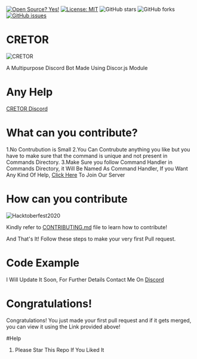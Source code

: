 [![Open Source? Yes!](https://badgen.net/badge/Open%20Source%20%3F/Yes%21/blue?icon=github)](https://github.com/AM1CODES/badges/)
[![License: MIT](https://img.shields.io/badge/License-MIT-green.svg)](https://opensource.org/licenses/MIT)
![GitHub stars](https://img.shields.io/github/stars/AM1CODES/Poke-Dex?style=social)
![GitHub forks](https://img.shields.io/github/forks/AM1CODES/Poke-Dex?style=social)
[![GitHub issues](https://img.shields.io/github/issues/AM1CODES/Poke-Dex.svg)](https://GitHub.com/AM1CODES/Poke-Dex/issues/)



# CRETOR
![CRETOR](https://i.ibb.co/7nRgTpY/Discord-Logo.png)

A Multipurpose Discord Bot Made Using Discor.js Module

# Any Help

[CRETOR Discord](https://discord.gg/pcKWzR6)

# What can you contribute?

1.No Contrubution is Small
2.You Can Contrubute anything you like but you have to make sure that the command is unique and not present in Commands Directory.
3.Make Sure you follow Command Handler in Commands Directory, it Will Be Named As Command Handler, If you Want Any Kind Of Help,
 [Click Here](https://discord.gg/pcKWzR6) To Join Our Server

# How can you contribute

![Hacktoberfest2020](https://hacktoberfest.digitalocean.com/assets/HF-full-logo-b05d5eb32b3f3ecc9b2240526104cf4da3187b8b61963dd9042fdc2536e4a76c.svg)

Kindly refer to [CONTRIBUTING.md](https://github.com/Parthasarathi-EXT1NT/CRETOR-bot/blob/master/contrubuting.md) file to learn how to contribute!

And That's It!
Follow these steps to make your very first Pull request.

# Code Example
I Will Update It Soon, For Further Details Contact Me On [Discord](https://discord.gg/pcKWzR6)

# Congratulations!

Congratulations! You just made your first pull request and if it gets merged, you can view it using the Link provided above!

#Help
1) Please Star This Repo If You Liked It

